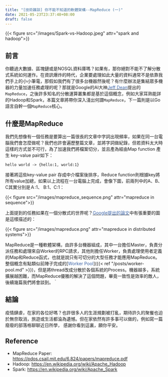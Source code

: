 ```yaml
---
title: "[技術雜談] 你不能不知道的軟體架構--MapReduce (一)"
date: 2021-05-23T23:37:48+08:00
draft: false
---
```


{{< figure src="/images/Spark-vs-Hadoop.jpeg" attr="spark and hadoop">}}

## 前言

你聽過大數據、區塊鏈或是NOSQL資料庫嗎？如果有，那你絕對不能不了解分散式系統如何運作。在資訊爆炸的時代，企業要處理如此大量的資料通常不是依靠我們手上的小小筆電，那假如我們有了很多台機器然後呢？有什麼辦法是集結眾多機器的力量加速任務處理的呢？那就是Google的AI大神[<span style="color:#3D65A8">Jeff Dean</span>](https://en.wikipedia.org/wiki/Jeff_Dean)提出的`MapReduce`，之後許多知名的分散運算叢集都是基於這個概念，例如大家耳熟能詳的Hadoop和Spark，本篇文章將帶你深入淺出何謂`MapReduce`，下一篇則是以Go語言自幹一個`MapReduce`核心。

## 什麼是MapReduce

我們先想像有一個任務是要算出一篇很長的文章中字詞出現頻率，如果在同一台電腦我們會怎麼做呢？我們也許會遍歷整篇文章，並將字詞做紀錄，但若資料太大時這樣的方式並不可行，為了加速我們將檔案切分，並且產為經由Map function 產生 key-value pair如下：

`hello world -> {hello:1, world:1}`

接著將這些key-value pair 存成中介檔案後排序，Reduce function則根據key將所有value加總，如果以上流程在一台電腦上完成，會像下圖，前兩列中的A、B、C其實分別是Ａ:1、 B:1、C:1：

{{< figure src="/images/mapreduce_sequence.png" attr="mapreduce in sequence">}}

上面提到的任務如果在一個分散式的世界呢？[<span style="color:#3D65A8">Google提出的論文</span>](https://pdos.csail.mit.edu/6.824/papers/mapreduce.pdf)中有張重要的圖是這樣描述的：

{{< figure src="/images/mapreduce.png" attr="mapreduce in distributed systems">}}


MapReduce是一種軟體架構，由許多台機器組成，其中一台擔任Master，負責分派任務和處理來自Worker的RPC請求，其他則擔任Worker，負責處理使用者定義的Map和Reduce函式，也就是說只有可切分的大型任務才能應用MapReduce。整個概念有點類似前陣子完成的[<span style="color:#3D65A8">Worker Pool</span>]({{< ref "/posts/worker-pool.md" >}})，但是將thread改成分散於各個系統的Process。機器越多，系統擴展越困難，而MapReduce優雅的解決了這個問題，畢竟一致性是效率的敵人，後續幾篇我們將會談到。｀


## 結論

疫情肆虐，在家的各位好嗎？也許很多人的生涯規劃被打亂，期待許久的聚餐也迫於無奈取消，旅遊或生活都淪為遺憾。但在家依然有許多事可以做的，例如寫一篇廢廢的部落格聊聊近日所學，
感謝你看到這裏，願你平安。

## Reference

- MapReduce Paper: https://pdos.csail.mit.edu/6.824/papers/mapreduce.pdf
- Hadoop: https://en.wikipedia.org/wiki/Apache_Hadoop
- Spark: https://en.wikipedia.org/wiki/Apache_Spark